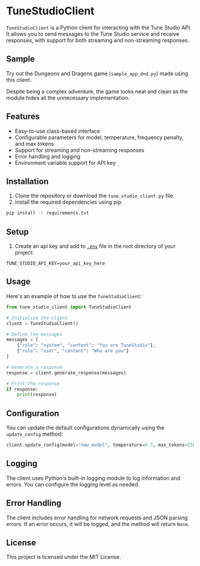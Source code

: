 # TuneStudioClient

`TuneStudioClient` is a Python client for interacting with the Tune Studio API. It allows you to send messages to the Tune Studio service and receive responses, with support for both streaming and non-streaming responses.

## Sample
Try out the Dungeons and Dragons game (`sample_app_dnd.py`) made using this client. 

Despite being a complex adventure, the game looks neat and clean as the module hides all the unnecessary implementation.

## Features

- Easy-to-use class-based interface
- Configurable parameters for model, temperature, frequency penalty, and max tokens
- Support for streaming and non-streaming responses
- Error handling and logging
- Environment variable support for API key

## Installation

1. Clone the repository or download the `tune_studio_client.py` file.
2. Install the required dependencies using pip:

```sh
pip install -r requirements.txt
```

## Setup

1. Create an api key and add to  [`.env`](command:_github.copilot.openRelativePath?%5B%7B%22scheme%22%3A%22file%22%2C%22authority%22%3A%22%22%2C%22path%22%3A%22%2FUsers%2Fpradumn.yadav%2F3_cookie%2F.env%22%2C%22query%22%3A%22%22%2C%22fragment%22%3A%22%22%7D%2C%2239533336-0da7-44e3-b949-9e3bb052ea3f%22%5D "/Users/pradumn.yadav/3_cookie/.env") file in the root directory of your project:

```env
TUNE_STUDIO_API_KEY=your_api_key_here
```

## Usage

Here's an example of how to use the `TuneStudioClient`:

```python
from tune_studio_client import TuneStudioClient

# Initialize the client
client = TuneStudioClient()

# Define the messages
messages = [
    {"role": "system", "content": "You are TuneStudio"},
    {"role": "user", "content": "Who are you"}
]

# Generate a response
response = client.generate_response(messages)

# Print the response
if response:
    print(response)
```

## Configuration

You can update the default configurations dynamically using the `update_config` method:

```python
client.update_config(model="new_model", temperature=0.7, max_tokens=150)
```

## Logging

The client uses Python's built-in logging module to log information and errors. You can configure the logging level as needed.

## Error Handling

The client includes error handling for network requests and JSON parsing errors. If an error occurs, it will be logged, and the method will return `None`.

## License

This project is licensed under the MIT License.
